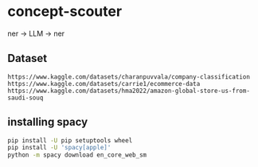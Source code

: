 # concept-scouter
ner -> LLM -> ner


## Dataset

```
https://www.kaggle.com/datasets/charanpuvvala/company-classification
https://www.kaggle.com/datasets/carrie1/ecommerce-data
https://www.kaggle.com/datasets/hma2022/amazon-global-store-us-from-saudi-souq
```


## installing spacy

```sh
pip install -U pip setuptools wheel
pip install -U 'spacy[apple]'
python -m spacy download en_core_web_sm
```
